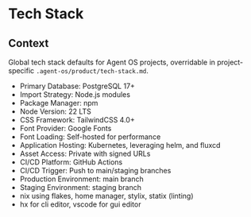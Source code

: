 # Tech Stack

## Context

Global tech stack defaults for Agent OS projects, overridable in project-specific `.agent-os/product/tech-stack.md`.

- Primary Database: PostgreSQL 17+
- Import Strategy: Node.js modules
- Package Manager: npm
- Node Version: 22 LTS
- CSS Framework: TailwindCSS 4.0+
- Font Provider: Google Fonts
- Font Loading: Self-hosted for performance
- Application Hosting: Kubernetes, leveraging helm, and fluxcd
- Asset Access: Private with signed URLs
- CI/CD Platform: GitHub Actions
- CI/CD Trigger: Push to main/staging branches
- Production Environment: main branch
- Staging Environment: staging branch
- nix using flakes, home manager, stylix, statix (linting)
- hx for cli editor, vscode for gui editor